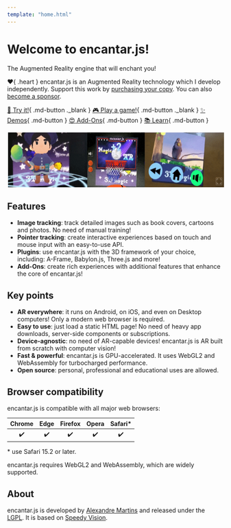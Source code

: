 ```yaml
---
template: "home.html"
---
```

# Welcome to encantar.js!

The Augmented Reality engine that will enchant you!

<style>
.md-button { padding-left: 1.5em !important; padding-right: 1.5em !important; }
#gallery { display: flex; justify-content: center; }
#gallery img { height: 128px; margin: 0 2px; }
</style>

:heart:{ .heart } encantar.js is an Augmented Reality technology which I develop independently. Support this work by [purchasing your copy](./download.md). You can also [become a sponsor](https://github.com/sponsors/alemart).

[:star2: Try it!](../demos/hello-aframe/poster.html){ .md-button ._blank } [:video_game: Play a game!](../demos/basketball/poster.html){ .md-button ._blank } [:sparkles: Demos](./demos.md){ .md-button } [:heart_eyes: Add-Ons](./addons/index.md){ .md-button } [:books: Learn](./tutorial/index.md){ .md-button }

<div id="gallery">
  <a href="../demos/hello-aframe/poster.html" target="_blank"><img src="../img/mage.gif" alt="Demo"></a>
  <a href="../demos/basketball/poster.html" target="_blank"><img src="../img/basketball.gif" alt="Game"></a>
  <a href="../addons/"><img src="../img/video-player.gif" alt="Video Player"></a>
</div>

## Features

* **Image tracking**: track detailed images such as book covers, cartoons and photos. No need of manual training!
* **Pointer tracking**: create interactive experiences based on touch and mouse input with an easy-to-use API.
* **Plugins**: use encantar.js with the 3D framework of your choice, including: A-Frame, Babylon.js, Three.js and more!
* **Add-Ons**: create rich experiences with additional features that enhance the core of encantar.js!

## Key points

* **AR everywhere**: it runs on Android, on iOS, and even on Desktop computers! Only a modern web browser is required.
* **Easy to use**: just load a static HTML page! No need of heavy app downloads, server-side components or subscriptions.
* **Device-agnostic**: no need of AR-capable devices! encantar.js is AR built from scratch with computer vision!
* **Fast & powerful**: encantar.js is GPU-accelerated. It uses WebGL2 and WebAssembly for turbocharged performance.
* **Open source**: personal, professional and educational uses are allowed.

## Browser compatibility

encantar.js is compatible with all major web browsers:

| Chrome | Edge | Firefox | Opera | Safari* |
|:------:|:----:|:-------:|:-----:|:-------:|
| :heavy_check_mark: | :heavy_check_mark: | :heavy_check_mark: | :heavy_check_mark: | :heavy_check_mark: |

\* use Safari 15.2 or later.

encantar.js requires WebGL2 and WebAssembly, which are widely supported.

## About

encantar.js is developed by [Alexandre Martins](https://github.com/alemart) and released under the [LGPL](./license.md). It is based on [Speedy Vision](https://github.com/alemart/speedy-vision).
